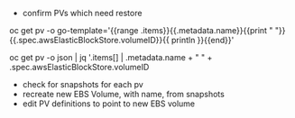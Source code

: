 * confirm PVs which need restore

oc get pv -o go-template='{{range .items}}{{.metadata.name}}{{print " "}}{{.spec.awsElasticBlockStore.volumeID}}{{ println }}{{end}}'

oc get pv -o json | jq '.items[] | .metadata.name + " " + .spec.awsElasticBlockStore.volumeID


* check for snapshots for each pv
* recreate new EBS Volume, with name, from snapshots
* edit PV definitions to point to new EBS volume
